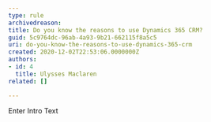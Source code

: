 ```yaml
---
type: rule
archivedreason: 
title: Do you know the reasons to use Dynamics 365 CRM?
guid: 5c9764dc-96ab-4a93-9b21-662115f8a5c5
uri: do-you-know-the-reasons-to-use-dynamics-365-crm
created: 2020-12-02T22:53:06.0000000Z
authors:
- id: 4
  title: Ulysses Maclaren
related: []

---
```



Enter Intro Text
<br><excerpt class='endintro'></excerpt><br>




